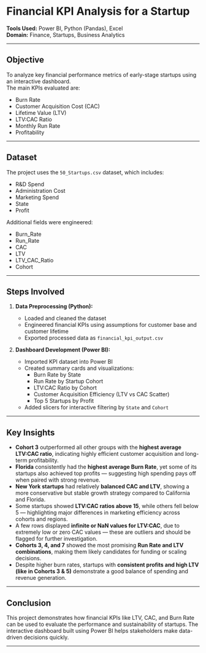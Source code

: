 #  Financial KPI Analysis for a Startup
  
**Tools Used:** Power BI, Python (Pandas), Excel  
**Domain:** Finance, Startups, Business Analytics

---

##  Objective

To analyze key financial performance metrics of early-stage startups using an interactive dashboard.  
The main KPIs evaluated are:
- Burn Rate
- Customer Acquisition Cost (CAC)
- Lifetime Value (LTV)
- LTV:CAC Ratio
- Monthly Run Rate
- Profitability

---

##  Dataset

The project uses the `50_Startups.csv` dataset, which includes:
- R&D Spend
- Administration Cost
- Marketing Spend
- State
- Profit

Additional fields were engineered:
- Burn_Rate
- Run_Rate
- CAC
- LTV
- LTV_CAC_Ratio
- Cohort

---

##  Steps Involved

1. **Data Preprocessing (Python):**
   - Loaded and cleaned the dataset
   - Engineered financial KPIs using assumptions for customer base and customer lifetime
   - Exported processed data as `financial_kpi_output.csv`

2. **Dashboard Development (Power BI):**
   - Imported KPI dataset into Power BI
   - Created summary cards and visualizations:
     - Burn Rate by State
     - Run Rate by Startup Cohort
     - LTV:CAC Ratio by Cohort
     - Customer Acquisition Efficiency (LTV vs CAC Scatter)
     - Top 5 Startups by Profit
   - Added slicers for interactive filtering by `State` and `Cohort`

---

##  Key Insights

-  **Cohort 3** outperformed all other groups with the **highest average LTV:CAC ratio**, indicating highly efficient customer acquisition and long-term profitability.
-  **Florida** consistently had the **highest average Burn Rate**, yet some of its startups also achieved top profits — suggesting high spending pays off when paired with strong revenue.
-  **New York startups** had relatively **balanced CAC and LTV**, showing a more conservative but stable growth strategy compared to California and Florida.
-  Some startups showed **LTV:CAC ratios above 15**, while others fell below 5 — highlighting major differences in marketing efficiency across cohorts and regions.
-  A few rows displayed **infinite or NaN values for LTV:CAC**, due to extremely low or zero CAC values — these are outliers and should be flagged for further investigation.
-  **Cohorts 3, 4, and 7** showed the most promising **Run Rate and LTV combinations**, making them likely candidates for funding or scaling decisions.
-  Despite higher burn rates, startups with **consistent profits and high LTV (like in Cohorts 3 & 5)** demonstrate a good balance of spending and revenue generation.

---

##  Conclusion

This project demonstrates how financial KPIs like LTV, CAC, and Burn Rate can be used to evaluate the performance and sustainability of startups. The interactive dashboard built using Power BI helps stakeholders make data-driven decisions quickly.

---
